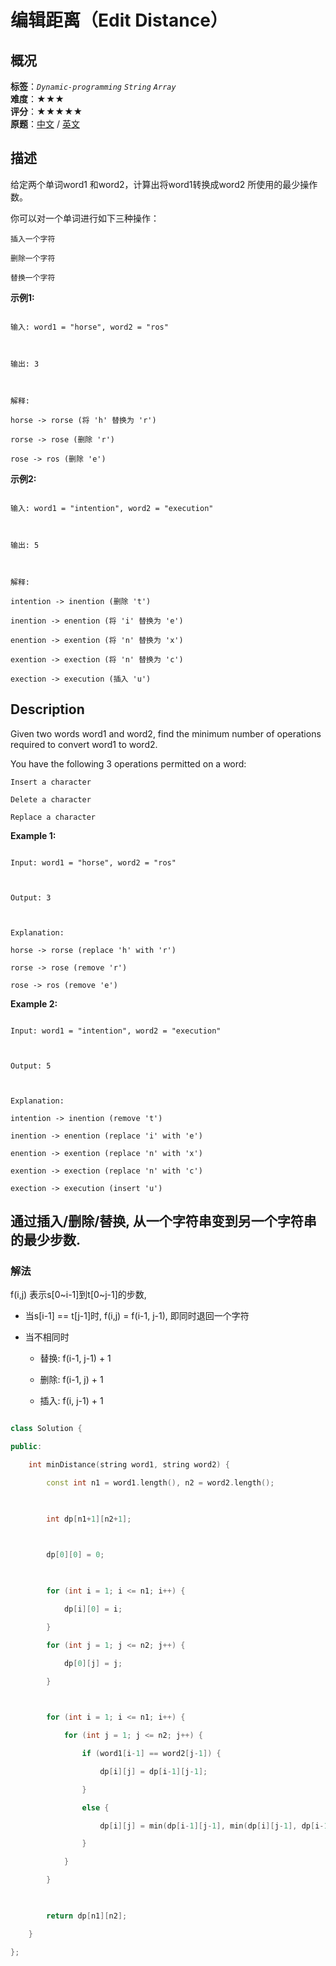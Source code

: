 # 编辑距离（Edit Distance）
## 概况
**标签**：*`Dynamic-programming`*  *`String`*  *`Array`*<br>
**难度**：★★★<br>
**评分**：★★★★★<br>
**原题**：[中文](https://leetcode-cn.com/problems/edit-distance) / [英文](https://leetcode.com/problems/edit-distance)
## 描述

给定两个单词word1 和word2，计算出将word1转换成word2 所使用的最少操作数。



你可以对一个单词进行如下三种操作：





	插入一个字符

	删除一个字符

	替换一个字符





**示例1:**

```

输入: word1 = "horse", word2 = "ros"



输出: 3



解释: 

horse -> rorse (将 'h' 替换为 'r')

rorse -> rose (删除 'r')

rose -> ros (删除 'e')

```





**示例2:**

```

输入: word1 = "intention", word2 = "execution"



输出: 5



解释: 

intention -> inention (删除 't')

inention -> enention (将 'i' 替换为 'e')

enention -> exention (将 'n' 替换为 'x')

exention -> exection (将 'n' 替换为 'c')

exection -> execution (插入 'u')

```



## Description

Given two words word1 and word2, find the minimum number of operations required to convert word1 to word2.



You have the following 3 operations permitted on a word:





	Insert a character

	Delete a character

	Replace a character





**Example 1:**

```

Input: word1 = "horse", word2 = "ros"



Output: 3



Explanation: 

horse -> rorse (replace 'h' with 'r')

rorse -> rose (remove 'r')

rose -> ros (remove 'e')

```





**Example 2:**

```

Input: word1 = "intention", word2 = "execution"



Output: 5



Explanation: 

intention -> inention (remove 't')

inention -> enention (replace 'i' with 'e')

enention -> exention (replace 'n' with 'x')

exention -> exection (replace 'n' with 'c')

exection -> execution (insert 'u')

```





## 通过插入/删除/替换, 从一个字符串变到另一个字符串的最少步数.

### 解法

f(i,j) 表示s[0~i-1]到t[0~j-1]的步数,

- 当s[i-1] == t[j-1]时, f(i,j) = f(i-1, j-1), 即同时退回一个字符

- 当不相同时

    - 替换: f(i-1, j-1) + 1

    - 删除: f(i-1, j) + 1

    - 插入: f(i, j-1) + 1

```c++

class Solution {

public:

    int minDistance(string word1, string word2) {

        const int n1 = word1.length(), n2 = word2.length();

        

        int dp[n1+1][n2+1];

        

        dp[0][0] = 0;

        

        for (int i = 1; i <= n1; i++) {

            dp[i][0] = i;

        }

        for (int j = 1; j <= n2; j++) {

            dp[0][j] = j;

        }

        

        for (int i = 1; i <= n1; i++) {

            for (int j = 1; j <= n2; j++) {

                if (word1[i-1] == word2[j-1]) {

                    dp[i][j] = dp[i-1][j-1];

                }

                else {

                    dp[i][j] = min(dp[i-1][j-1], min(dp[i][j-1], dp[i-1][j])) + 1;

                }

            }

        }

        

        return dp[n1][n2];

    }

};

```